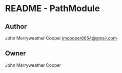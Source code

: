 # README - PathModule

## Author

John Merryweather Cooper <jmcooper8654@gmail.com>

## Owner

John Merryweather Cooper
